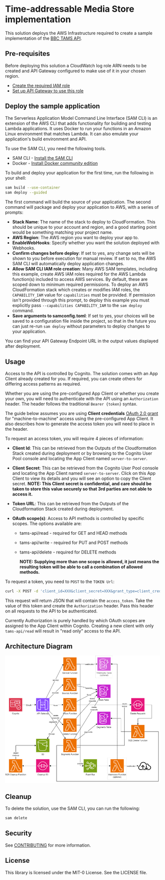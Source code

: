 # Time-addressable Media Store implementation

This solution deploys the AWS Infrastructure required to create a sample implementation of the [BBC TAMS API](https://github.com/bbc/tams).

## Pre-requisites

Before deploying this solution a CloudWatch log role ARN needs to be created and API Gateway configured to make use of it in your chosen region.

- [Create the required IAM role](https://docs.aws.amazon.com/apigateway/latest/developerguide/set-up-logging.html?icmpid=apigateway_console_help#set-up-access-logging-permissions)
- [Set up API Gateway to use this role](https://docs.aws.amazon.com/apigateway/latest/developerguide/set-up-logging.html?icmpid=apigateway_console_help#set-up-access-logging-using-console)

## Deploy the sample application

The Serverless Application Model Command Line Interface (SAM CLI) is an extension of the AWS CLI that adds functionality for building and testing Lambda applications. It uses Docker to run your functions in an Amazon Linux environment that matches Lambda. It can also emulate your application's build environment and API.

To use the SAM CLI, you need the following tools.

- SAM CLI - [Install the SAM CLI](https://docs.aws.amazon.com/serverless-application-model/latest/developerguide/serverless-sam-cli-install.html)
- Docker - [Install Docker community edition](https://hub.docker.com/search/?type=edition&offering=community)

To build and deploy your application for the first time, run the following in your shell:

```bash
sam build --use-container
sam deploy --guided
```

The first command will build the source of your application. The second command will package and deploy your application to AWS, with a series of prompts:

- **Stack Name**: The name of the stack to deploy to CloudFormation. This should be unique to your account and region, and a good starting point would be something matching your project name.
- **AWS Region**: The AWS region you want to deploy your app to.
- **EnableWebHooks**: Specify whether you want the solution deployed with Webhooks.
- **Confirm changes before deploy**: If set to yes, any change sets will be shown to you before execution for manual review. If set to no, the AWS SAM CLI will automatically deploy application changes.
- **Allow SAM CLI IAM role creation**: Many AWS SAM templates, including this example, create AWS IAM roles required for the AWS Lambda function(s) included to access AWS services. By default, these are scoped down to minimum required permissions. To deploy an AWS CloudFormation stack which creates or modifies IAM roles, the `CAPABILITY_IAM` value for `capabilities` must be provided. If permission isn't provided through this prompt, to deploy this example you must explicitly pass `--capabilities CAPABILITY_IAM` to the `sam deploy` command.
- **Save arguments to samconfig.toml**: If set to yes, your choices will be saved to a configuration file inside the project, so that in the future you can just re-run `sam deploy` without parameters to deploy changes to your application.

You can find your API Gateway Endpoint URL in the output values displayed after deployment.

## Usage

Access to the API is controlled by Cognito. The solution comes with an App Client already created for you. If required, you can create others for differing access patterns as required.

Whether you are using the pre-configured App Client or whether you create your own, you will need to authenticate with the API using an `Authorization` header. The header follows the traditional `Bearer {token}` syntax.

The guide below assumes you are using **Client credentials** [OAuth 2.0 grant](https://docs.aws.amazon.com/cognito/latest/developerguide/federation-endpoints-oauth-grants.html) for "machine-to-machine" access using the pre-configured App Client. It also describes how to generate the access token you will need to place in the header.

To request an access token, you will require 4 pieces of information:

- **Client Id**: This can be retrieved from the Outputs of the Cloudformation Stack created during deployment or by browsing to the Cognito User Pool console and locating the App Client named `server-to-server`.

- **Client Secret**: This can be retrieved from the Cognito User Pool console and locating the App Client named `server-to-server`. Click on this App Client to view its details and you will see an option to copy the Client secret.
**NOTE: This Client secret is confidential, and care should be taken to store this value securely so that 3rd parties are not able to access it.**

- **Token URL**: This can be retrieved from the Outputs of the Cloudformation Stack created during deployment.

- **OAuth scope(s)**: Access to API methods is controlled by specific scopes. The options available are:
  - tams-api/read - required for GET and HEAD methods
  - tams-api/write - required for PUT and POST methods
  - tams-api/delete - required for DELETE methods

    **NOTE: Supplying more than one scope is allowed, it just means the resulting token will be able to call a combination of allowed methods.**

To request a token, you need to `POST` to the `TOKEN Url`:

```bash
curl -X POST -d 'client_id=XXX&client_secret=XXX&grant_type=client_credentials&scope=tams-api/read' https://XXXXX
```

This request will return JSON that will contain the `access_token`. Take the value of this token and create the `Authorization` header. Pass this header on all requests to the API to be authenticated.

Currently Authorization is purely handled by which OAuth scopes are assigned to the App Client within Cognito. Creating a new client with only `tams-api/read` will result in "read only" access to the API.

## Architecture Diagram

![Architecture Diagram](docs/images/architecture.png)

## Cleanup

To delete the solution, use the SAM CLI, you can run the following:

```bash
sam delete
```

## Security

See [CONTRIBUTING](CONTRIBUTING.md#security-issue-notifications) for more information.

## License

This library is licensed under the MIT-0 License. See the LICENSE file.

